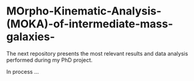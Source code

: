 # MOrpho-Kinematic-Analysis-(MOKA)-of-intermediate-mass-galaxies-
The next repository presents the most relevant results and data analysis performed during my PhD project. 

In process ...

